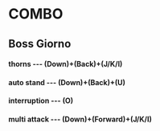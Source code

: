 # COMBO
## Boss Giorno
#### thorns --- (Down)+(Back)+(J/K/I)
#### auto stand --- (Down)+(Back)+(U)
#### interruption --- (O)
#### multi attack --- (Down)+(Forward)+(J/K/I)
